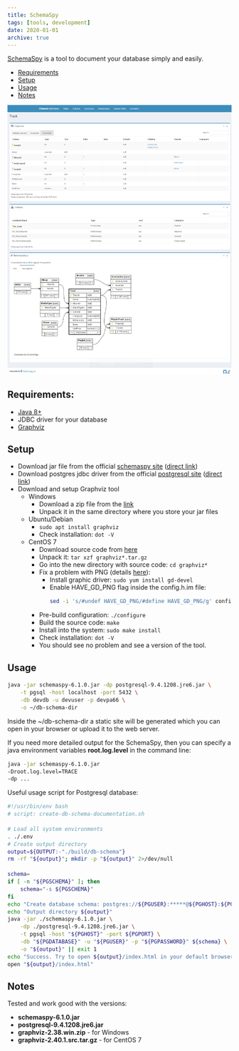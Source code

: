 ```yaml
---
title: SchemaSpy
tags: [tools, development]
date: 2020-01-01
archive: true
---
```


[SchemaSpy](http://schemaspy.org/) is a tool to document your database simply and easily.
<!--more-->

* [Requirements](#Requirements)
* [Setup](#Setup)
* [Usage](#Usage)
* [Notes](#Notes)

![SchemaSpy screenshot](./schemaspy-screenshot-01.png "SchemaSpy screenshot")

## Requirements:
* [Java 8+](https://www.oracle.com/technetwork/java/javase/overview/java8-2100321.html)
* JDBC driver for your database
* [Graphviz](https://graphviz.gitlab.io)


## Setup

* Download jar file from the official [schemaspy site](https://github.com/schemaspy/schemaspy/releases) ([direct link](https://github.com/schemaspy/schemaspy/releases/download/v6.1.0/schemaspy-6.1.0.jar))
* Download postgres jdbc driver from the official [postgresql site](https://jdbc.postgresql.org/download.html) ([direct link](https://jdbc.postgresql.org/download/postgresql-9.4.1208.jre6.jar))
* Download and setup Graphviz tool
    - Windows
        * Download a zip file from the [link](https://graphviz.gitlab.io/_pages/Download/Download_windows.html)
        * Unpack it in the same directory where you store your jar files
    - Ubuntu/Debian
        * ```sudo apt install graphviz```
        * Check installation: ```dot -V```
    - CentOS 7
        * Download source code from [here](https://graphviz.gitlab.io/_pages/Download/Download_source.html)
        * Unpack it: ```tar xzf graphviz*.tar.gz```
        * Go into the new directory with source code: ```cd graphviz*```
        * Fix a problem with PNG (details [here](https://gitlab.com/graphviz/graphviz/issues/1414)):
            - Install graphic driver: ```sudo yum install gd-devel```
            - Enable HAVE_GD_PNG flag inside the config.h.im file:
              ```bash
              sed -i 's/#undef HAVE_GD_PNG/#define HAVE_GD_PNG/g' config.h.im
              ```
        * Pre-build configuration: ```./configure```
        * Build the source code: ```make```
        * Install into the system: ```sudo make install```
        * Check installation: ```dot -V```
        * You should see no problem and see a version of the tool.


## Usage
```bash
java -jar schemaspy-6.1.0.jar -dp postgresql-9.4.1208.jre6.jar \
    -t pgsql -host localhost -port 5432 \
    -db devdb -u devuser -p devpa66 \
    -o ~/db-schema-dir
```
Inside the ~/db-schema-dir a static site will be generated which you can open in your browser or upload it to the web server.

If you need more detailed output for the SchemaSpy, then you can specify a java environment variables **root.log.level** in the command line:
```bash
java -jar schemaspy-6.1.0.jar
-Droot.log.level=TRACE
-dp ...
```

Useful usage script for Postgresql database:
```bash
#!/usr/bin/env bash
# script: create-db-schema-documentation.sh

# Load all system environments
. ./.env
# Create output directory
output=${OUTPUT:-"./build/db-schema"}
rm -rf "${output}"; mkdir -p "${output}" 2>/dev/null

schema=
if [ -n "${PGSCHEMA}" ]; then
    schema="-s ${PGSCHEMA}"
fi
echo "Create database schema: postgres://${PGUSER}:*****@${PGHOST}:${PGPORT}/${PGDATABASE}"
echo "Output directory ${output}"
java -jar ./schemaspy-6.1.0.jar \
    -dp ./postgresql-9.4.1208.jre6.jar \
    -t pgsql -host "${PGHOST}" -port ${PGPORT} \
    -db "${PGDATABASE}" -u "${PGUSER}" -p "${PGPASSWORD}" ${schema} \
    -o "${output}" || exit 1
echo "Success. Try to open ${output}/index.html in your default browser."
open "${output}/index.html"
```

## Notes

Tested and work good with the versions:
* **schemaspy-6.1.0.jar**
* **postgresql-9.4.1208.jre6.jar**
* **graphviz-2.38.win.zip** - for Windows
* **graphviz-2.40.1.src.tar.gz** - for CentOS 7
